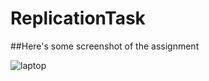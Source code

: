 # ReplicationTask
##Here's some screenshot of the assignment

![laptop](https://github.com/Thinker-08/ReplicationTask/assets/92500568/e198badc-f9ee-4a67-b434-1741f8e204ea)
